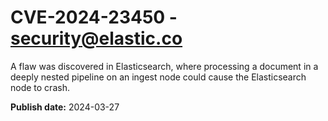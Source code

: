 # CVE-2024-23450 - security@elastic.co

A flaw was discovered in Elasticsearch, where processing a document in a deeply nested pipeline on an ingest node could cause the Elasticsearch node to crash.

**Publish date:** 2024-03-27
